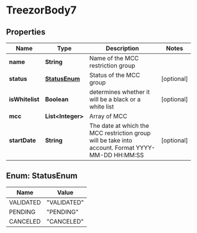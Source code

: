 
# TreezorBody7

## Properties
Name | Type | Description | Notes
------------ | ------------- | ------------- | -------------
**name** | **String** | Name of the MCC restriction group | 
**status** | [**StatusEnum**](#StatusEnum) | Status of the MCC group |  [optional]
**isWhitelist** | **Boolean** | determines whether it will be a black or a white list |  [optional]
**mcc** | **List&lt;Integer&gt;** | Array of MCC | 
**startDate** | **String** | The date at which the MCC restriction group will be take into account. Format YYYY-MM-DD HH:MM:SS |  [optional]


<a name="StatusEnum"></a>
## Enum: StatusEnum
Name | Value
---- | -----
VALIDATED | &quot;VALIDATED&quot;
PENDING | &quot;PENDING&quot;
CANCELED | &quot;CANCELED&quot;



